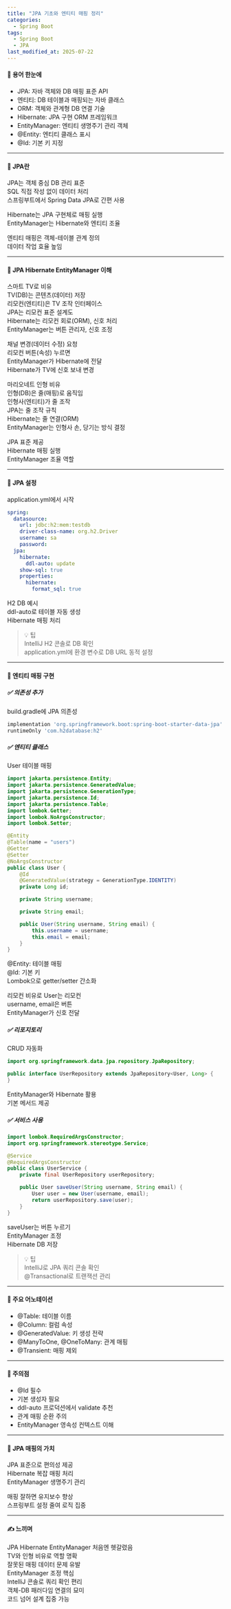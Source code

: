 ```yaml
---
title: "JPA 기초와 엔티티 매핑 정리"
categories:
  - Spring Boot
tags:
  - Spring Boot
  - JPA
last_modified_at: 2025-07-22
---
```


#### 📌 용어 한눈에
- JPA: 자바 객체와 DB 매핑 표준 API  
- 엔티티: DB 테이블과 매핑되는 자바 클래스  
- ORM: 객체와 관계형 DB 연결 기술  
- Hibernate: JPA 구현 ORM 프레임워크  
- EntityManager: 엔티티 생명주기 관리 객체  
- @Entity: 엔티티 클래스 표시  
- @Id: 기본 키 지정  

---
#### 📌 JPA란
JPA는 객체 중심 DB 관리 표준  
SQL 직접 작성 없이 데이터 처리  
스프링부트에서 Spring Data JPA로 간편 사용  

Hibernate는 JPA 구현체로 매핑 실행  
EntityManager는 Hibernate와 엔티티 조율  

엔티티 매핑은 객체-테이블 관계 정의  
데이터 작업 효율 높임  

---
#### 📌 JPA Hibernate EntityManager 이해
스마트 TV로 비유  
TV(DB)는 콘텐츠(데이터) 저장  
리모컨(엔티티)은 TV 조작 인터페이스  
JPA는 리모컨 표준 설계도  
Hibernate는 리모컨 회로(ORM), 신호 처리  
EntityManager는 버튼 관리자, 신호 조정  

채널 변경(데이터 수정) 요청  
리모컨 버튼(속성) 누르면  
EntityManager가 Hibernate에 전달  
Hibernate가 TV에 신호 보내 변경  

마리오네트 인형 비유  
인형(DB)은 줄(매핑)로 움직임  
인형사(엔티티)가 줄 조작  
JPA는 줄 조작 규칙  
Hibernate는 줄 연결(ORM)  
EntityManager는 인형사 손, 당기는 방식 결정  

JPA 표준 제공  
Hibernate 매핑 실행  
EntityManager 조율 역할  

---
#### 📌 JPA 설정
application.yml에서 시작  

```yaml
spring:
  datasource:
    url: jdbc:h2:mem:testdb
    driver-class-name: org.h2.Driver
    username: sa
    password:
  jpa:
    hibernate:
      ddl-auto: update
    show-sql: true
    properties:
      hibernate:
        format_sql: true
```

H2 DB 예시  
ddl-auto로 테이블 자동 생성  
Hibernate 매핑 처리  

> 💡 팁  
> IntelliJ H2 콘솔로 DB 확인  
> application.yml에 환경 변수로 DB URL 동적 설정  

---
#### 📌 엔티티 매핑 구현

##### ✅ 의존성 추가
build.gradle에 JPA 의존성  
```groovy
implementation 'org.springframework.boot:spring-boot-starter-data-jpa'
runtimeOnly 'com.h2database:h2'
```

##### ✅ 엔티티 클래스
User 테이블 매핑  
```java
import jakarta.persistence.Entity;
import jakarta.persistence.GeneratedValue;
import jakarta.persistence.GenerationType;
import jakarta.persistence.Id;
import jakarta.persistence.Table;
import lombok.Getter;
import lombok.NoArgsConstructor;
import lombok.Setter;

@Entity
@Table(name = "users")
@Getter
@Setter
@NoArgsConstructor
public class User {
    @Id
    @GeneratedValue(strategy = GenerationType.IDENTITY)
    private Long id;

    private String username;

    private String email;

    public User(String username, String email) {
        this.username = username;
        this.email = email;
    }
}
```

@Entity: 테이블 매핑  
@Id: 기본 키  
Lombok으로 getter/setter 간소화  

리모컨 비유로 User는 리모컨  
username, email은 버튼  
EntityManager가 신호 전달  

##### ✅ 리포지토리
CRUD 자동화  
```java
import org.springframework.data.jpa.repository.JpaRepository;

public interface UserRepository extends JpaRepository<User, Long> {
}
```

EntityManager와 Hibernate 활용  
기본 메서드 제공  

##### ✅ 서비스 사용
```java
import lombok.RequiredArgsConstructor;
import org.springframework.stereotype.Service;

@Service
@RequiredArgsConstructor
public class UserService {
    private final UserRepository userRepository;

    public User saveUser(String username, String email) {
        User user = new User(username, email);
        return userRepository.save(user);
    }
}
```

saveUser는 버튼 누르기  
EntityManager 조정  
Hibernate DB 저장  

> 💡 팁  
> IntelliJ로 JPA 쿼리 콘솔 확인  
> @Transactional로 트랜잭션 관리  

---
#### 📌 주요 어노테이션
- @Table: 테이블 이름  
- @Column: 컬럼 속성  
- @GeneratedValue: 키 생성 전략  
- @ManyToOne, @OneToMany: 관계 매핑  
- @Transient: 매핑 제외  

---
#### 📌 주의점
- @Id 필수  
- 기본 생성자 필요  
- ddl-auto 프로덕션에서 validate 추천  
- 관계 매핑 순환 주의  
- EntityManager 영속성 컨텍스트 이해  

---
#### 📌 JPA 매핑의 가치
JPA 표준으로 편의성 제공  
Hibernate 복잡 매핑 처리  
EntityManager 생명주기 관리  

매핑 잘하면 유지보수 향상  
스프링부트 설정 줄여 로직 집중  

---
#### ✍ 느끼며
JPA Hibernate EntityManager 처음엔 헷갈렸음  
TV와 인형 비유로 역할 명확  
잘못된 매핑 데이터 문제 유발  
EntityManager 조정 핵심  
IntelliJ 콘솔로 쿼리 확인 편리  
객체-DB 패러다임 연결의 묘미  
코드 넘어 설계 집중 가능